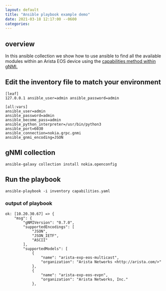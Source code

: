 ```yaml
---
layout: default
title: "Ansible playbook example demo"
date: 2021-03-18 12:17:00 --0600
categories:
---
```


## overview

In this ansible collection we show how to use ansible to find all the available
modules within an Arista EOS device using the [capabilities method within
gNMI.](https://github.com/openconfig/reference/blob/master/rpc/gnmi/gnmi-specification.md#32-capability-discovery)

## Edit the inventory file to match your environment

```text
[leaf]
127.0.0.1 ansible_user=admin ansible_password=admin

[all:vars]
ansible_user=admin
ansible_password=admin
ansible_become_pass=admin
ansible_python_interpreter=/usr/bin/python3
ansible_port=6030
ansible_connection=nokia.grpc.gnmi
ansible_gnmi_encoding=JSON
```

## gNMI collection

```text
ansible-galaxy collection install nokia.openconfig
```

## Run the playbook

```text
ansible-playbook -i inventory capabilities.yaml
```

### output of playbook

```text
ok: [10.20.30.67] => {
    "msg": {
        "gNMIVersion": "0.7.0",
        "supportedEncodings": [
            "JSON",
            "JSON_IETF",
            "ASCII"
        ],
        "supportedModels": [
            {
                "name": "arista-exp-eos-multicast",
                "organization": "Arista Networks <http://arista.com/>"
            },
            {
                "name": "arista-exp-eos-evpn",
                "organization": "Arista Networks, Inc."
            },
```
